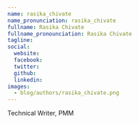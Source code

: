```yaml
---
name: rasika_chivate
name_pronunciation: rasika_chivate
fullname: Rasika Chivate
fullname_pronounciation: Rasika Chivate
tagline: 
social:
  website: 
  facebook:
  twitter:
  github:
  linkedin: 
images:
  - blog/authors/rasika_chivate.png
---
```


Technical Writer, PMM
